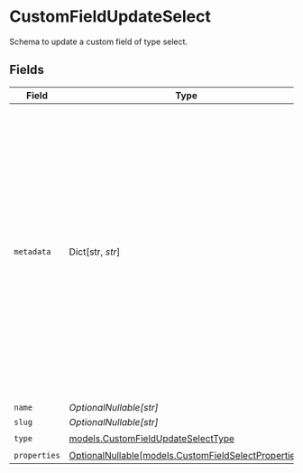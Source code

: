 # CustomFieldUpdateSelect

Schema to update a custom field of type select.


## Fields

| Field                                                                                                                                                                                                                                                    | Type                                                                                                                                                                                                                                                     | Required                                                                                                                                                                                                                                                 | Description                                                                                                                                                                                                                                              |
| -------------------------------------------------------------------------------------------------------------------------------------------------------------------------------------------------------------------------------------------------------- | -------------------------------------------------------------------------------------------------------------------------------------------------------------------------------------------------------------------------------------------------------- | -------------------------------------------------------------------------------------------------------------------------------------------------------------------------------------------------------------------------------------------------------- | -------------------------------------------------------------------------------------------------------------------------------------------------------------------------------------------------------------------------------------------------------- |
| `metadata`                                                                                                                                                                                                                                               | Dict[str, *str*]                                                                                                                                                                                                                                         | :heavy_minus_sign:                                                                                                                                                                                                                                       | Key-value object allowing you to store additional information.<br/><br/>The key must be a string with a maximum length of **40 characters**.<br/>The value must be a string with a maximum length of **500 characters**.<br/>You can store up to **50 key-value pairs**. |
| `name`                                                                                                                                                                                                                                                   | *OptionalNullable[str]*                                                                                                                                                                                                                                  | :heavy_minus_sign:                                                                                                                                                                                                                                       | N/A                                                                                                                                                                                                                                                      |
| `slug`                                                                                                                                                                                                                                                   | *OptionalNullable[str]*                                                                                                                                                                                                                                  | :heavy_minus_sign:                                                                                                                                                                                                                                       | N/A                                                                                                                                                                                                                                                      |
| `type`                                                                                                                                                                                                                                                   | [models.CustomFieldUpdateSelectType](../models/customfieldupdateselecttype.md)                                                                                                                                                                           | :heavy_check_mark:                                                                                                                                                                                                                                       | N/A                                                                                                                                                                                                                                                      |
| `properties`                                                                                                                                                                                                                                             | [OptionalNullable[models.CustomFieldSelectProperties]](../models/customfieldselectproperties.md)                                                                                                                                                         | :heavy_minus_sign:                                                                                                                                                                                                                                       | N/A                                                                                                                                                                                                                                                      |